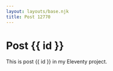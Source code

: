 ```yaml
---
layout: layouts/base.njk
title: Post 12770
---
```


# Post {{ id }}

This is post {{ id }} in my Eleventy project.
